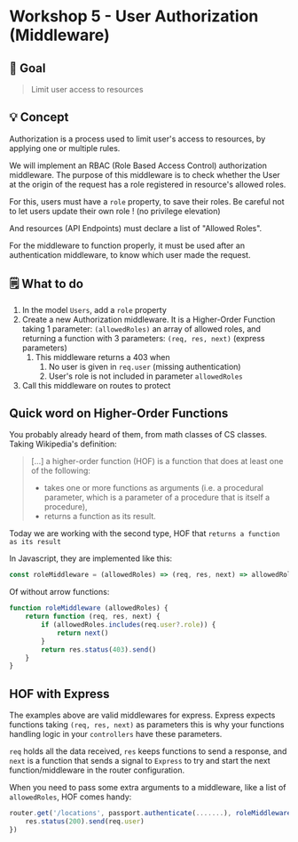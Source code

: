 # Workshop 5 - User Authorization (Middleware)

## 🌟 Goal

> Limit user access to resources

## 💡 Concept

Authorization is a process used to limit user's access to resources, by applying one or multiple rules.

We will implement an RBAC (Role Based Access Control) authorization middleware. The purpose of this middleware
is to check whether the User at the origin of the request has a role registered in resource's allowed roles.

For this, users must have a `role` property, to save their roles. Be careful not to let users update their own role !
(no privilege elevation)

And resources (API Endpoints) must declare a list of "Allowed Roles".

For the middleware to function properly, it must be used after an authentication middleware, to know which user made the request.

## 🗒 What to do

1. In the model `Users`, add a `role` property
2. Create a new Authorization middleware. It is a Higher-Order Function taking 1 parameter: `(allowedRoles)` an array of allowed roles, and returning a function with 3 parameters: `(req, res, next)` (express parameters)
   1. This middleware returns a 403 when
      1. No user is given in `req.user` (missing authentication)
      2. User's role is not included in parameter `allowedRoles`
3. Call this middleware on routes to protect


## Quick word on Higher-Order Functions

You probably already heard of them, from math classes of CS classes. Taking Wikipedia's definition:
> [...] a higher-order function (HOF) is a function that does at least one of the following:
> - takes one or more functions as arguments (i.e. a procedural parameter, which is a parameter of a procedure that is itself a procedure), 
> - returns a function as its result.

Today we are working with the second type, HOF that `returns a function as its result`

In Javascript, they are implemented like this:
```javascript
const roleMiddleware = (allowedRoles) => (req, res, next) => allowedRoles.includes(req.user?.role) ? next() : res.status(403).send()
```

Of without arrow functions:
```javascript
function roleMiddleware (allowedRoles) {
	return function (req, res, next) {
		if (allowedRoles.includes(req.user?.role)) {
			return next()
        }
		return res.status(403).send()
	}
}
```

## HOF with Express

The examples above are valid middlewares for express. Express expects functions taking `(req, res, next)` as parameters
this is why your functions handling logic in your `controllers` have these parameters.

`req` holds all the data received, `res` keeps functions to send a response, and `next` is a function that
sends a signal to `Express` to try and start the next function/middleware in the router configuration.

When you need to pass some extra arguments to a middleware, like a list of `allowedRoles`, HOF comes handy:
```javascript
router.get('/locations', passport.authenticate(.......), roleMiddleware(['admin']), (req,res) => {
	res.status(200).send(req.user)
})
```

